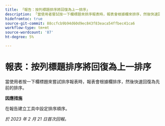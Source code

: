 ```yaml
---
title: 「報告：按列標題排序將回復為上一排序」
description: 「當使用者嘗試按一下欄標題來排序報表時，報表會根據欄來排序，然後快速回復為先前的排序。」
hidefromtoc: true
source-git-commit: 88ccfcb9b94d60d9ec843f83eaca54ffbec41ca6
workflow-type: tm+mt
source-wordcount: '87'
ht-degree: 5%

---
```



# 報表：按列標題排序將回復為上一排序

當使用者按一下欄標題來嘗試排序報表時，報表會根據欄排序，然後快速回復為先前的排序。

**因應措施**

在報告建立工具中設定排序順序。

_於 2023 年 2 月 21 日首次回報。_

